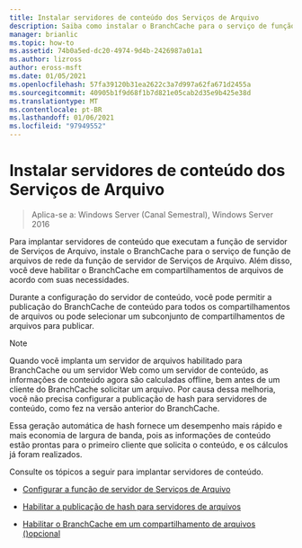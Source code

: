 ```yaml
---
title: Instalar servidores de conteúdo dos Serviços de Arquivo
description: Saiba como instalar o BranchCache para o serviço de função de arquivos de rede da função de servidor de serviços de arquivo e habilitar o BranchCache em compartilhamentos de arquivos de acordo com suas necessidades.
manager: brianlic
ms.topic: how-to
ms.assetid: 74b0a5ed-dc20-4974-9d4b-2426987a01a1
ms.author: lizross
author: eross-msft
ms.date: 01/05/2021
ms.openlocfilehash: 57fa39120b31ea2622c3a7d997a62fa671d2455a
ms.sourcegitcommit: 40905b1f9d68f1b7d821e05cab2d35e9b425e38d
ms.translationtype: MT
ms.contentlocale: pt-BR
ms.lasthandoff: 01/06/2021
ms.locfileid: "97949552"
---
```

# <a name="install-file-services-content-servers"></a>Instalar servidores de conteúdo dos Serviços de Arquivo

>Aplica-se a: Windows Server (Canal Semestral), Windows Server 2016

Para implantar servidores de conteúdo que executam a função de servidor de Serviços de Arquivo, instale o BranchCache para o serviço de função de arquivos de rede da função de servidor de Serviços de Arquivo. Além disso, você deve habilitar o BranchCache em compartilhamentos de arquivos de acordo com suas necessidades.

Durante a configuração do servidor de conteúdo, você pode permitir a publicação do BranchCache de conteúdo para todos os compartilhamentos de arquivos ou pode selecionar um subconjunto de compartilhamentos de arquivos para publicar.

> [!NOTE]
> Quando você implanta um servidor de arquivos habilitado para BranchCache ou um servidor Web como um servidor de conteúdo, as informações de conteúdo agora são calculadas offline, bem antes de um cliente do BranchCache solicitar um arquivo. Por causa dessa melhoria, você não precisa configurar a publicação de hash para servidores de conteúdo, como fez na versão anterior do BranchCache.
>
> Essa geração automática de hash fornece um desempenho mais rápido e mais economia de largura de banda, pois as informações de conteúdo estão prontas para o primeiro cliente que solicita o conteúdo, e os cálculos já foram realizados.

Consulte os tópicos a seguir para implantar servidores de conteúdo.

-   [Configurar a função de servidor de Serviços de Arquivo](../../branchcache/deploy/Configure-the-File-Services-server-role.md)

-   [Habilitar a publicação de hash para servidores de arquivos](../../branchcache/deploy/Enable-Hash-Publication-for-File-Servers.md)

-   [Habilitar o BranchCache em um compartilhamento de arquivos &#40;&#41;opcional ](../../branchcache/deploy/enable-bc-on-file-share.md)



